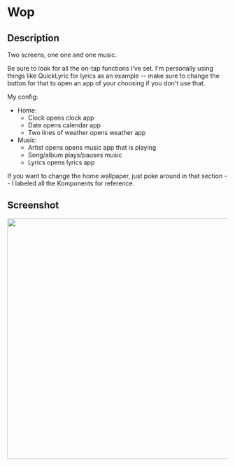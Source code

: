 # Wop 

## Description
Two screens, one one and one music.

Be sure to look for all the on-tap functions I've set. I'm personally using things like QuickLyric for lyrics as an example -- make sure to change the button for that to open an app of your choosing if you don't use that.

My config:
  - Home:
    - Clock opens clock app
    - Date opens calendar app
    - Two lines of weather opens weather app
  - Music:
    - Artist opens opens music app that is playing
    - Song/album plays/pauses music
    - Lyrics opens lyrics app

If you want to change the home wallpaper, just poke around in that section -- I labeled all the Komponents for reference.

## Screenshot

<img src="https://raw.githubusercontent.com/676339784/676339784.github.io/master/KLWP/Wop/Wop.png" width=550>

